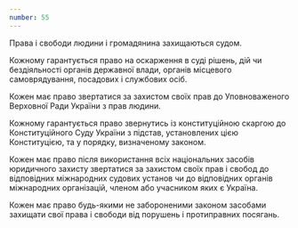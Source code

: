 ```yaml
---
number: 55
---
```


Права і свободи людини і громадянина захищаються судом.

Кожному гарантується право на оскарження в суді рішень, дій чи бездіяльності органів державної влади, органів місцевого
самоврядування, посадових і службових осіб.

Кожен має право звертатися за захистом своїх прав до Уповноваженого Верховної Ради України з прав людини.

Кожному гарантується право звернутись із конституційною скаргою до Конституційного Суду України з підстав, установлених
цією Конституцією, та у порядку, визначеному законом.

Кожен має право після використання всіх національних засобів юридичного захисту звертатися за захистом своїх прав і
свобод до відповідних міжнародних судових установ чи до відповідних органів міжнародних організацій, членом або
учасником яких є Україна.

Кожен має право будь-якими не забороненими законом засобами захищати свої права і свободи від порушень і протиправних
посягань.
